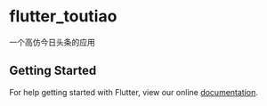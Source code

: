 # flutter_toutiao

一个高仿今日头条的应用

## Getting Started

For help getting started with Flutter, view our online
[documentation](https://flutter.io/).
